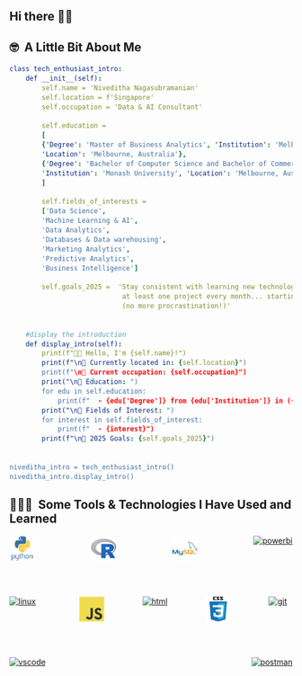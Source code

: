 ## Hi there 👋🏽

<h2> 🤓 &nbsp;A Little Bit About Me</h2>

```yaml
class tech_enthusiast_intro:
    def __init__(self):
        self.name = 'Niveditha Nagasubramanian'
        self.location = f'Singapore'
        self.occupation = 'Data & AI Consultant'

        self.education = 
        [
        {'Degree': 'Master of Business Analytics', 'Institution': 'Melbourne Business School', 
        'Location': 'Melbourne, Australia'},
        {'Degree': 'Bachelor of Computer Science and Bachelor of Commerce Specialist', 
        'Institution': 'Monash University', 'Location': 'Melbourne, Australia'}
        ]

        self.fields_of_interests = 
        ['Data Science', 
        'Machine Learning & AI', 
        'Data Analytics',
        'Databases & Data warehousing',
        'Marketing Analytics', 
        'Predictive Analytics',
        'Business Intelligence']

        self.goals_2025 =  'Stay consistent with learning new technologies and complete 
                            at least one project every month... starting now 💪🏽 
                            (no more procrastination!)'
        

    #display the introduction
    def display_intro(self):
        print(f"👋🏽 Hello, I'm {self.name}!")
        print(f"\n📍 Currently located in: {self.location}")
        print(f"\n💼 Current occupation: {self.occupation}")
        print("\n🏫 Education: ")
        for edu in self.education:
            print(f"  - {edu['Degree']} from {edu['Institution']} in ({edu['Location']})")
        print("\n🔬 Fields of Interest: ")
        for interest in self.fields_of_interest:
            print(f"  - {interest}")
        print(f"\n🎯 2025 Goals: {self.goals_2025}")
    

niveditha_intro = tech_enthusiast_intro()
niveditha_intro.display_intro()
```

<h2> 👩🏽‍💻 &nbsp;Some Tools & Technologies I Have Used and Learned</h2>

<p align="left" style="display: flex; justify-content: space-between; flex-wrap: wrap; gap: 60px;">

  <a href="https://www.python.org/" target="_blank" title="Python - Programming Language">
    <img src="https://raw.githubusercontent.com/devicons/devicon/master/icons/python/python-original-wordmark.svg" alt="python" width="45" height="45" style="margin-right: 10px;"/>
  </a>
  <a href="https://www.r-project.org/" target="_blank" title="R - Statistical Computing">
    <img src="https://raw.githubusercontent.com/devicons/devicon/master/icons/r/r-original.svg" alt="r" width="45" height="45" style="margin-right: 10px;"/>
  </a>
  <a href="https://www.mysql.com/" target="_blank" title="MySQL - Relational Database">
    <img src="https://raw.githubusercontent.com/devicons/devicon/master/icons/mysql/mysql-original-wordmark.svg" alt="mysql" width="45" height="45" style="margin-right: 10px;"/>
  </a>
  <a href="https://powerbi.microsoft.com/" target="_blank" title="Power BI - Data Visualization">
    <img src="https://www.vectorlogo.zone/logos/microsoft_powerbi/microsoft_powerbi-ar21.svg" alt="powerbi" width="45" height="45"/>
  </a>
  <a href="https://www.linux.org/" target="_blank" title="Linux - Operating System">
    <img src="https://cdn.jsdelivr.net/gh/devicons/devicon/icons/linux/linux-original.svg" alt="linux" width="45" height="45" style="margin-right: 10px;"/> 
  </a>
  <a href="https://www.javascript.com/" target="_blank" title="JavaScript - Programming Language">
    <img src="https://raw.githubusercontent.com/devicons/devicon/master/icons/javascript/javascript-original.svg" alt="javascript" width="45" height="45"/>
  </a>
  <a href="https://developer.mozilla.org/en-US/docs/Web/HTML" target="_blank" title="HTML5 - Markup Language">
    <img src="https://cdn.jsdelivr.net/gh/devicons/devicon/icons/html5/html5-original.svg" alt="html" width="45" height="45"/>
  </a>
  <a href="https://developer.mozilla.org/en-US/docs/Web/CSS" target="_blank" title="CSS3 - Stylesheet Language">
    <img src="https://raw.githubusercontent.com/devicons/devicon/master/icons/css3/css3-original-wordmark.svg" alt="css3" width="45" height="45"/>      
  </a>
  <a href="https://git-scm.com/" target="_blank" title="Git - Version Control">
    <img src="https://cdn.jsdelivr.net/gh/devicons/devicon/icons/git/git-original.svg" alt="git" width="45" height="45" style="margin-right: 10px;"/>
  </a>
  <a href="https://code.visualstudio.com/" target="_blank" title="VSCode - Code Editor">
    <img src="https://cdn.jsdelivr.net/gh/devicons/devicon/icons/vscode/vscode-original.svg" alt="vscode" width="45" height="45" style="margin-right: 10px;"/>
  </a>
  <a href="https://www.postman.com/" target="_blank" title="Postman - API Testing">
    <img src="https://www.vectorlogo.zone/logos/getpostman/getpostman-icon.svg" alt="postman" width="40" height="40"/>
  </a>

</p>

